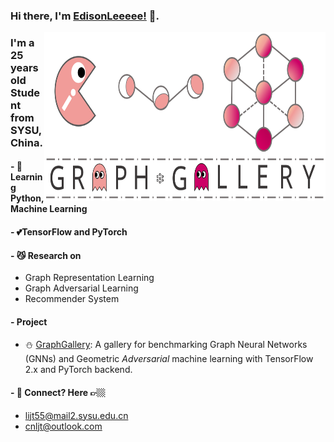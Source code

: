 ### Hi there, I'm [EdisonLeeeee!](https://github.com/EdisonLeeeee) 👋. 

<img align="right" height="270px" width="450px" alt="GIF" src="https://github.com/EdisonLeeeee/GraphGallery/blob/master/imgs/graphgallery.svg" />

### I'm a 25 years old Student from SYSU, China.

#### - 🥀 Learning Python, Machine Learning
#### - 💕TensorFlow and PyTorch
#### - 😼 Research on

+ Graph Representation Learning
+ Graph Adversarial Learning
+ Recommender System

#### - Project
+ ⛄ [GraphGallery](https://github.com/EdisonLeeeee/GraphGallery): A gallery for benchmarking Graph Neural Networks (GNNs) and Geometric *Adversarial* machine learning with TensorFlow 2.x and PyTorch backend.

#### - 💬 Connect? Here 👉🏼
+ lijt55@mail2.sysu.edu.cn
+ cnljt@outlook.com
